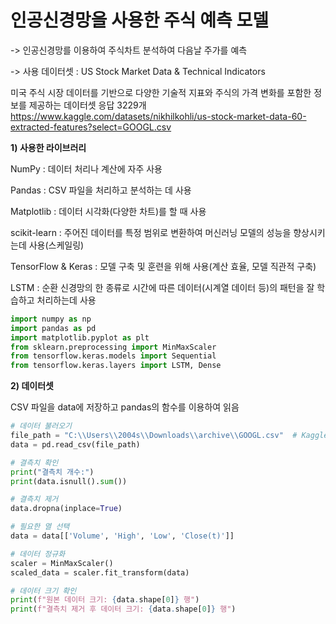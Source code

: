 # 인공신경망을 사용한 주식 예측 모델

->  인공신경망를 이용하여 주식차트 분석하여 다음날 주가를 예측

->  사용 데이터셋 : US Stock Market Data & Technical Indicators

미국 주식 시장 데이터를 기반으로 다양한 기술적 지표와 주식의 가격 변화를 포함한 정보를 제공하는 데이터셋
응답 3229개
https://www.kaggle.com/datasets/nikhilkohli/us-stock-market-data-60-extracted-features?select=GOOGL.csv

**1) 사용한 라이브러리**

NumPy : 데이터 처리나 계산에 자주 사용

Pandas : CSV 파일을 처리하고 분석하는 데 사용

Matplotlib : 데이터 시각화(다양한 차트)를 할 때 사용

scikit-learn : 주어진 데이터를 특정 범위로 변환하여 머신러닝 모델의 성능을 향상시키는데 사용(스케일링)

TensorFlow & Keras : 모델 구축 및 훈련을 위해 사용(계산 효율, 모델 직관적 구축)

LSTM : 순환 신경망의 한 종류로 시간에 따른 데이터(시계열 데이터 등)의 패턴을 잘 학습하고 처리하는데 사용

```python
import numpy as np
import pandas as pd
import matplotlib.pyplot as plt
from sklearn.preprocessing import MinMaxScaler
from tensorflow.keras.models import Sequential
from tensorflow.keras.layers import LSTM, Dense 
```


**2)  데이터셋**

CSV 파일을 data에 저장하고 pandas의 함수를 이용하여 읽음



```python
# 데이터 불러오기
file_path = "C:\\Users\\2004s\\Downloads\\archive\\GOOGL.csv"  # Kaggle에서 다운로드한 파일 경로를 지정
data = pd.read_csv(file_path)

# 결측치 확인
print("결측치 개수:")
print(data.isnull().sum())

# 결측치 제거
data.dropna(inplace=True)

# 필요한 열 선택
data = data[['Volume', 'High', 'Low', 'Close(t)']]

# 데이터 정규화
scaler = MinMaxScaler()
scaled_data = scaler.fit_transform(data)

# 데이터 크기 확인
print(f"원본 데이터 크기: {data.shape[0]} 행")
print(f"결측치 제거 후 데이터 크기: {data.shape[0]} 행")
```


